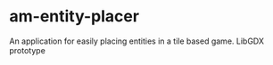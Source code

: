 # am-entity-placer
An application for easily placing entities in a tile based game.
LibGDX prototype 
